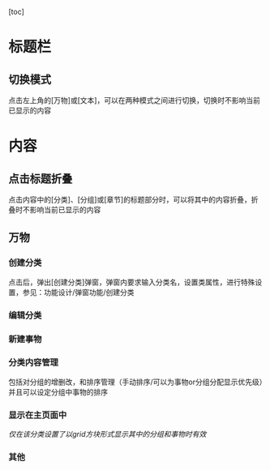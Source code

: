 [toc]

# 标题栏

## 切换模式

点击左上角的[万物]或[文本]，可以在两种模式之间进行切换，切换时不影响当前已显示的内容

# 内容

## 点击标题折叠

点击内容中的[分类]、[分组]或[章节]的标题部分时，可以将其中的内容折叠，折叠时不影响当前已显示的内容

## 万物

### 创建分类

点击后，弹出[创建分类]弹窗，弹窗内要求输入分类名，设置类属性，进行特殊设置，参见：功能设计/弹窗功能/创建分类

### 编辑分类

### 新建事物

### 分类内容管理

包括对分组的增删改，和排序管理（手动排序/可以为事物or分组分配显示优先级）并且可以设定分组中事物的排序

### 显示在主页面中

*仅在该分类设置了以grid方块形式显示其中的分组和事物时有效*

### 其他